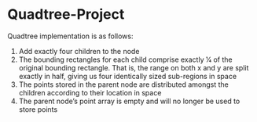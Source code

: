 # Quadtree-Project
Quadtree implementation is as follows: 

1. Add exactly four children to the node
2. The bounding rectangles for each child comprise exactly 1⁄4 of the original bounding rectangle. That is, the range
on both x and y are split exactly in half, giving us four identically sized sub-regions in space
3. The points stored in the parent node are distributed amongst the children according to their location in space
4. The parent node’s point array is empty and will no longer be used to store points



